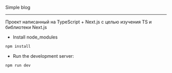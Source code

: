 Simple blog
***
Проект написанный на TypeScript + Next.js с целью изучения TS и библиотеки Next.js


- Install node_modules

```bash
npm install
```


- Run the development server:

```bash
npm run dev
```
